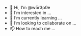 - 👋 Hi, I’m @w5r3p0e
- 👀 I’m interested in ...
- 🌱 I’m currently learning ...
- 💞️ I’m looking to collaborate on ...
- 📫 How to reach me ...

<!---
w5r3p0e/w5r3p0e is a ✨ special ✨ repository because its `README.md` (this file) appears on your GitHub profile.
You can click the Preview link to take a look at your changes.
--->
